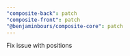 ```yaml
---
"composite-back": patch
"composite-front": patch
"@benjaminbours/composite-core": patch
---
```


Fix issue with positions
